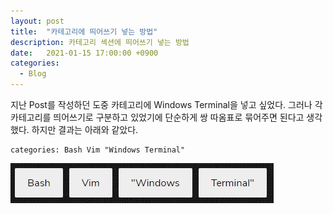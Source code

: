 ```yaml
---
layout: post
title:  "카테고리에 띄어쓰기 넣는 방법"
description: 카테고리 섹션에 띄어쓰기 넣는 방법
date:   2021-01-15 17:00:00 +0900
categories: 
  - Blog
---
```

지난 Post를 작성하던 도중 카테고리에 Windows Terminal을 넣고 싶었다. 
그러나 각 카테고리를 띄어쓰기로 구분하고 있었기에 단순하게 쌍 따옴표로 묶어주면 된다고 생각했다.
하지만 결과는 아래와 같았다.
```
categories: Bash Vim "Windows Terminal"
```
![NoApplySpace](https://github.com/zdevowl/zdevowl.github.io/blob/master/_posts/2021-01-15-2-category-space-pic-1.JPG?raw=true)
